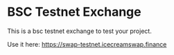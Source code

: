 # BSC Testnet Exchange

This is a bsc testnet exchange to test your project.

Use it here: https://swap-testnet.icecreamswap.finance
